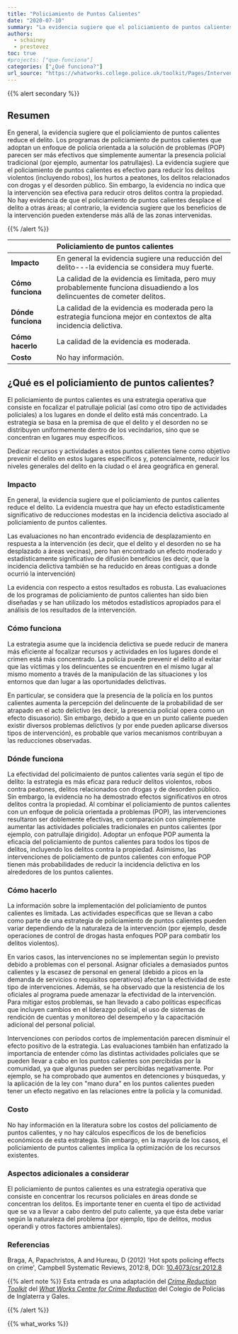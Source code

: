```yaml
---
title: "Policiamiento de Puntos Calientes"
date: "2020-07-10"
summary: "La evidencia sugiere que el policiamiento de puntos calientes reduce el delito."
authors:
  - schainey
  - prestevez
toc: true
#projects: ["que-funciona"]
categories: ["¿Qué funciona?"]
url_source: "https://whatworks.college.police.uk/toolkit/Pages/Intervention.aspx?InterventionID=46"
---
```


{{% alert secondary %}}

## Resumen

En general, la evidencia sugiere que el policiamiento de puntos
calientes reduce el delito. Los programas de policiamiento de puntos
calientes que adoptan un enfoque de policía orientada a la solución de
problemas (POP) parecen ser más efectivos que simplemente aumentar la
presencia policial tradicional (por ejemplo, aumentar los patrullajes).
La evidencia sugiere que el policiamiento de puntos calientes es
efectivo para reducir los delitos violentos (incluyendo robos), los
hurtos a peatones, los delitos relacionados con drogas y el desorden
público. Sin embargo, la evidencia no indica que la intervención sea
efectiva para reducir otros delitos contra la propiedad. No hay
evidencia de que el policiamiento de puntos calientes desplace el delito
a otras áreas; al contrario, la evidencia sugiere que los beneficios de
la intervención pueden extenderse más allá de las zonas intervenidas.

{{% /alert %}}

|                    | Policiamiento de puntos calientes                  |
|:-------------------|:---------------------------------------------------|
| **Impacto**        | En general la evidencia sugiere una reducción del delito---la evidencia se considera muy fuerte.                                   |
| **Cómo funciona**  | La calidad de la evidencia es limitada, pero muy probablemente funciona disuadiendo a los delincuentes de cometer delitos. |
| **Dónde funciona** | La calidad de la evidencia es moderada pero la estrategia funciona mejor en contextos de alta incidencia delictiva.                 |
| **Cómo hacerlo**   | La calidad de la evidencia es moderada.            |
| **Costo**          | No hay información.                                |


## ¿Qué es el policiamiento de puntos calientes?

El policiamiento de puntos calientes es una estrategia operativa que
consiste en focalizar el patrullaje policial (así como otro tipo de
actividades policiales) a los lugares en donde el delito está más
concentrado. La estrategia se basa en la premisa de que el delito y el
desorden no se distribuyen uniformemente dentro de los vecindarios, sino
que se concentran en lugares muy específicos.

Dedicar recursos y actividades a estos puntos calientes tiene como
objetivo prevenir el delito en estos lugares específicos y,
potencialmente, reducir los niveles generales del delito en la ciudad o
el área geográfica en general.

### Impacto

En general, la evidencia sugiere que el policiamiento de puntos
calientes reduce el delito. La evidencia muestra que hay un efecto
estadísticamente significativo de reducciones modestas en la incidencia
delictiva asociado al policiamiento de puntos calientes.

Las evaluaciones no han encontrado evidencia de desplazamiento en
respuesta a la intervención (es decir, que el delito y el desorden no se
ha desplazado a áreas vecinas), pero han encontrado un efecto moderado y
estadísticamente significativo de difusión beneficios (es decir, que la
incidencia delictiva también se ha reducido en áreas contiguas a donde
ocurrió la intervención)

La evidencia con respecto a estos resultados es robusta. Las
evaluaciones de los programas de policiamiento de puntos calientes han
sido bien diseñadas y se han utilizado los métodos estadísticos
apropiados para el análisis de los resultados de la intervención.

### Cómo funciona

La estrategia asume que la incidencia delictiva se puede reducir de
manera más eficiente al focalizar recursos y actividades en los lugares
donde el crimen está más concentrado. La policía puede prevenir el
delito al evitar que las víctimas y los delincuentes se encuentren en el
mismo lugar al mismo momento a través de la manipulación de las
situaciones y los entornos que dan lugar a las oportunidades delictivas.

En particular, se considera que la presencia de la policía en los puntos
calientes aumenta la percepción del delincuente de la probabilidad de
ser atrapado en el acto delictivo (es decir, la presencia policial opera
como un efecto disuasorio). Sin embargo, debido a que en un punto
caliente pueden existir diversos problemas delictivos (y por ende pueden
aplicarse diversos tipos de intervención), es probable que varios
mecanismos contribuyan a las reducciones observadas.

### Dónde funciona

La efectividad del policimaiento de puntos calientes varía según el tipo
de delito: la estrategia es más eficaz para reducir delitos violentos,
robos contra peatones, delitos relacionados con drogas y de desorden
público. Sin embargo, la evidencia no ha demostrado efectos
significativos en otros delitos contra la propiedad. Al combinar el
policiamiento de puntos calientes con un enfoque de policía orientada a
problemas (POP), las intervenciones resultaron ser doblemente efectivas,
en comparación con simplemente aumentar las actividades policiales
tradicionales en puntos calientes (por ejemplo, con patrullaje
dirigido). Adoptar un enfoque POP aumenta la eficacia del policiamiento
de puntos calientes para todos los tipos de delitos, incluyendo los
delitos contra la propiedad. Asimismo, las intervenciones de
policiamento de puntos calientes con enfoque POP tienen más
probabilidades de reducir la incidencia delictiva en los alrededores de
los puntos calientes.

### Cómo hacerlo

La información sobre la implementación del policiamiento de puntos
calientes es limitada. Las actividades específicas que se llevan a cabo
como parte de una estrategia de policiamiento de puntos calientes pueden
variar dependiendo de la naturaleza de la intervención (por ejemplo,
desde operaciones de control de drogas hasta enfoques POP para combatir
los delitos violentos).

En varios casos, las intervenciones no se implementan según lo previsto
debido a problemas con el personal. Asignar oficiales a demasiados
puntos calientes y la escasez de personal en general (debido a picos en
la demanda de servicios o requisitos operativos) afectan la efectividad
de este tipo de intervenciones. Además, se ha observado que la
resistencia de los oficiales al programa puede amenazar la efectividad
de la intervención. Para mitigar estos problemas, se han llevado a cabo
políticas específicas que incluyen cambios en el liderazgo policial, el
uso de sistemas de rendición de cuentas y monitoreo del desempeño y la
capacitación adicional del personal policial.

Intervenciones con períodos cortos de implementación parecen disminuir
el efecto positivo de la estrategia. Las evaluaciones también han
enfatizado la importancia de entender cómo las distintas actividades
policiales que se pueden llevar a cabo en los puntos calientes son
percibidas por la comunidad, ya que algunas pueden ser percibidas
negativamente. Por ejemplo, se ha comprobado que aumentos en detenciones
y búsquedas, y la aplicación de la ley con "mano dura" en los puntos
calientes pueden tener un efecto negativo en las relaciones entre la
policía y la comunidad.

### Costo

No hay información en la literatura sobre los costos del policiamento de
puntos calientes, y no hay cálculos específicos de los de beneficios
económicos de esta estrategia. Sin embargo, en la mayoría de los casos,
el policiamiento de puntos calientes implica la optimización de los
recursos existentes.

### Aspectos adicionales a considerar

El policiamiento de puntos calientes es una estrategia operativa que
consiste en concentrar los recursos policiales en áreas donde se
concentran los delitos. Es importante tener en cuenta el tipo de
actividad que se va a llevar a cabo dentro del puto caliente, ya que
ésta debe variar según la naturaleza del problema (por ejemplo, tipo de
delitos, modus operandi y otros factores ambientales).

### Referencias

Braga, A, Papachristos, A and Hureau, D (2012) \'Hot spots policing
effects on crime\', Campbell Systematic Reviews, 2012:8, DOI:
[10.4073/csr.2012.8](https://www.doi.org/10.4073/csr.2012.8)

{{% alert note %}}
Esta entrada es una adaptación del [*Crime Reduction Toolkit*](https://whatworks.college.police.uk/toolkit/Pages/Toolkit.aspx) del [*What Works Centre for Crime Reduction*](https://whatworks.college.police.uk/About/Pages/default.aspx) del Colegio de Policías de Inglaterra y Gales.

{{% /alert %}}

{{% what_works %}}
